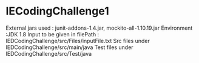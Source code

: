 # IECodingChallenge1
External jars used : junit-addons-1.4.jar, mockito-all-1.10.19.jar
Environment :JDK 1.8
Input to be given in filePath : IEDCodingChallenge/src/Files/inputFile.txt
Src files under IEDCodingChallenge/src/main/java
Test files under IEDCodingChallenge/src/Test/java
